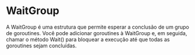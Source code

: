 # WaitGroup

A WaitGroup é uma estrutura que permite esperar a conclusão de um grupo de goroutines. Você pode adicionar goroutines à WaitGroup e, em seguida, chamar o método Wait() para bloquear a execução até que todas as goroutines sejam concluídas.